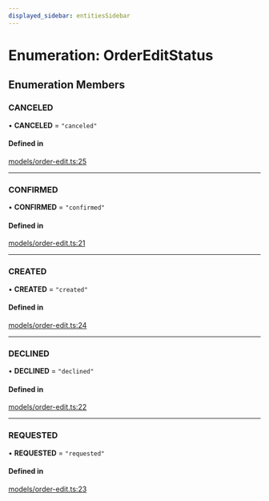 ```yaml
---
displayed_sidebar: entitiesSidebar
---
```


# Enumeration: OrderEditStatus

## Enumeration Members

### CANCELED

• **CANCELED** = ``"canceled"``

#### Defined in

[models/order-edit.ts:25](https://github.com/cloudnepal/medusa/blob/4f3a7c90/packages/medusa/src/models/order-edit.ts#L25)

___

### CONFIRMED

• **CONFIRMED** = ``"confirmed"``

#### Defined in

[models/order-edit.ts:21](https://github.com/cloudnepal/medusa/blob/4f3a7c90/packages/medusa/src/models/order-edit.ts#L21)

___

### CREATED

• **CREATED** = ``"created"``

#### Defined in

[models/order-edit.ts:24](https://github.com/cloudnepal/medusa/blob/4f3a7c90/packages/medusa/src/models/order-edit.ts#L24)

___

### DECLINED

• **DECLINED** = ``"declined"``

#### Defined in

[models/order-edit.ts:22](https://github.com/cloudnepal/medusa/blob/4f3a7c90/packages/medusa/src/models/order-edit.ts#L22)

___

### REQUESTED

• **REQUESTED** = ``"requested"``

#### Defined in

[models/order-edit.ts:23](https://github.com/cloudnepal/medusa/blob/4f3a7c90/packages/medusa/src/models/order-edit.ts#L23)
